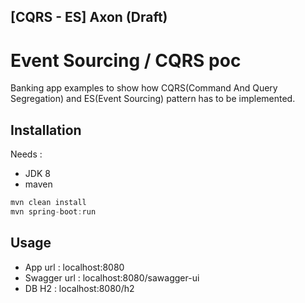## [CQRS - ES] Axon (Draft)


# Event Sourcing / CQRS poc
Banking app  examples to show how CQRS(Command And Query Segregation) and ES(Event Sourcing) pattern has to be implemented.

## Installation

Needs : 
- JDK 8 
- maven

``` java
mvn clean install 
mvn spring-boot:run
```

## Usage
- App url :  localhost:8080
- Swagger url : localhost:8080/sawagger-ui
- DB H2 : localhost:8080/h2

